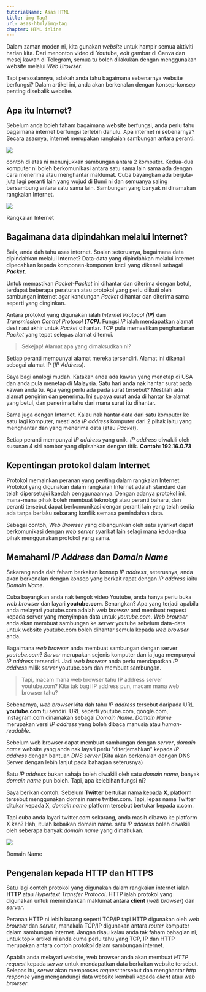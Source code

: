 ```yaml
---
tutorialName: Asas HTML
title: img Tag?
url: asas-html/img-tag
chapter: HTML inline
---
```


Dalam zaman moden ni, kita gunakan *website* untuk hampir semua aktiviti harian kita. Dari menonton video di Youtube, *edit* gambar di Canva dan mesej kawan di Telegram, semua tu boleh dilakukan dengan menggunakan website melalui *Web Browser*.

Tapi persoalannya, adakah anda tahu bagaimana sebenarnya website berfungsi? Dalam artikel ini, anda akan berkenalan dengan konsep-konsep penting disebalik website.

## Apa itu Internet?

Sebelum anda boleh faham bagaimana website berfungsi, anda perlu tahu bagaimana internet berfungsi terlebih dahulu. Apa internet ni sebenarnya? Secara asasnya, internet merupakan rangkaian sambungan antara peranti.

<img class="img-content" src="/articles-assets/bagaimana-website-berfungsi/1.png" />

contoh di atas ni menunjukkan sambungan antara 2 komputer. Kedua-dua komputer ni boleh berkomunikasi antara satu sama lain sama ada dengan cara menerima atau menghantar maklumat. Cuba bayangkan ada berjuta-juta lagi peranti lain yang wujud di Bumi ni dan semuanya saling bersambung antara satu sama lain. Sambungan yang banyak ni dinamakan rangkaian Internet.

<img class="img-content" src="/articles-assets/bagaimana-website-berfungsi/2.png" />
<p class="img-alt">Rangkaian Internet</p>

## Bagaimana data dipindahkan melalui Internet?

Baik, anda dah tahu asas internet. Soalan seterusnya, bagaimana data dipindahkan melalui Internet? Data-data yang dipindahkan melalui internet dipecahkan kepada komponen-komponen kecil yang dikenali sebagai ***Packet***.

Untuk memastikan *Packet-Packet* ini dihantar dan diterima dengan betul, terdapat beberapa peraturan atau protokol yang perlu diikuti oleh sambungan internet  agar kandungan *Packet* dihantar dan diterima sama seperti yang dinginkan.

Antara protokol yang digunakan ialah *Internet Protocol **(IP)*** dan *Transmission Control Protocol **(TCP)***. Fungsi *IP* ialah mendapatkan alamat destinasi akhir untuk *Packet* dihantar. *TCP* pula memastikan penghantaran *Packet* yang tepat selepas alamat ditemui.

<blockquote>
<p>Sekejap! Alamat apa yang dimaksudkan ni?</p>
</blockquote>

Setiap peranti mempunyai alamat mereka tersendiri. Alamat ini dikenali sebagai alamat IP (*IP Address*). 

Saya bagi analogi mudah. Katakan anda ada kawan yang menetap di USA dan anda pula menetap di Malaysia. Satu hari anda nak hantar surat pada kawan anda tu. Apa yang perlu ada pada surat tersebut? Mestilah ada alamat pengirim dan penerima. Ini supaya surat anda di hantar ke alamat yang betul, dan penerima tahu dari mana surat itu dihantar.

Sama juga dengan Internet. Kalau nak hantar data dari satu komputer ke satu lagi komputer, mesti ada *IP address* komputer dari 2 pihak iaitu yang menghantar dan yang menerima data (atau *Packet*).

Setiap peranti mempunyai *IP address* yang unik. *IP address* diwakili oleh susunan 4 siri nombor yang dipisahkan dengan titik. **Contoh: 192.16.0.73** 

## Kepentingan protokol dalam Internet

Protokol memainkan peranan yang penting dalam rangkaian Internet. Protokol yang digunakan dalam rangkaian Internet adalah standard dan telah dipersetujui kaedah penggunaannya. Dengan adanya protokol ini, mana-mana pihak boleh membuat teknologi atau peranti baharu, dan peranti tersebut dapat berkomunikasi dengan peranti lain yang telah sedia ada tanpa berlaku sebarang konflik semasa pemindahan data.

Sebagai contoh, *Web Browser* yang dibangunkan oleh satu syarikat dapat berkomunikasi dengan *web server* syarikat lain selagi mana kedua-dua pihak menggunakan protokol yang sama.

## Memahami *IP Address* dan *Domain Name*

Sekarang anda dah faham berkaitan konsep *IP address*, seterusnya, anda akan berkenalan dengan konsep yang berkait rapat dengan *IP address* iaitu *Domain Name*.

Cuba bayangkan anda nak tengok video Youtube, anda hanya perlu buka *web browser* dan layari **youtube.com**. Senangkan? Apa yang terjadi apabila anda melayari youtube.com adalah *web browser* and membuat request kepada server yang menyimpan data untuk *youtube.com*. *Web browser* anda akan membuat sambungan ke *server* youtube sebelum data-data untuk website youtube.com boleh dihantar semula kepada *web browser* anda.

Bagaimana *web browser* anda membuat sambungan dengan server *youtube.com*? *Server* merupakan sejenis komputer dan ia juga mempunyai *IP address* tersendiri. Jadi *web browser* anda perlu mendapatkan *IP address* milik *server* youtube.com dan membuat sambungan.

<blockquote>
<p>
Tapi, macam mana web browser tahu IP address server youtube.com? Kita tak bagi IP address pun, macam mana web browser tahu?
</p>
</blockquote>

Sebenarnya, *web browser* kita dah tahu *IP address*  tersebut daripada URL **youtube.com** tu sendiri. URL seperti youtube.com, google.com, instagram.com dinamakan sebagai *Domain Name*. *Domain Name* merupakan versi *IP address* yang boleh dibaca manusia atau *human-readable*.

Sebelum web browser dapat membuat sambungan dengan *server*, *domain name* website yang anda nak layari perlu "diterjemahkan" kepada *IP address* dengan bantuan *DNS server* (Kita akan berkenalan dengan DNS Server dengan lebih lanjut pada bahagian seterusnya)

Satu *IP address* bukan sahaja boleh diwakili oleh satu *domain name*, banyak *domain name* pun boleh. Tapi, apa kelebihan fungsi ni?

Saya berikan contoh. Sebelum **Twitter** bertukar nama kepada **X**, platform tersebut menggunakan domain name twitter.com. Tapi, lepas nama Twitter ditukar kepada X, *domain name* platform tersebut bertukar kepada x.com.

Tapi cuba anda layari twitter.com sekarang, anda masih dibawa ke platform X kan? Hah, itulah kebaikan domain name. satu *IP address* boleh diwakili oleh seberapa banyak *domain name* yang dimahukan.

<img class="img-content" src="/articles-assets/bagaimana-website-berfungsi/3.png" />
<p class="img-alt">Domain Name</p>

## Pengenalan kepada HTTP dan HTTPS

Satu lagi contoh protokol yang digunakan dalam rangkaian internet ialah **HTTP** atau *Hypertext Transfer Protocol*. HTTP ialah protokol yang digunakan untuk memindahkan maklumat antara **client** (*web browser*) dan *server*. 

Peranan HTTP ni lebih kurang seperti TCP/IP tapi HTTP digunakan oleh *web browser* dan *server*, manakala TCP/IP digunakan antara *router* komputer dalam sambungan internet. Jangan risau kalau anda tak faham bahagian ni, untuk topik artikel ni anda cuma perlu tahu yang TCP, IP dan HTTP merupakan antara contoh protokol dalam sambungan internet.

Apabila anda melayari website, web browser anda akan membuat *HTTP request* kepada *server* untuk mendapatkan data berkaitan website tersebut. Selepas itu, *server* akan memproses *request* tersebut dan menghantar *http response* yang mengandungi data website kembali kepada *client* atau *web browser*.


